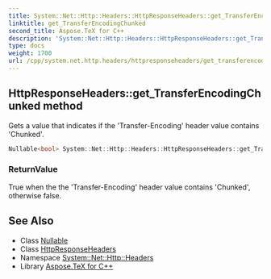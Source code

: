 ```yaml
---
title: System::Net::Http::Headers::HttpResponseHeaders::get_TransferEncodingChunked method
linktitle: get_TransferEncodingChunked
second_title: Aspose.TeX for C++
description: 'System::Net::Http::Headers::HttpResponseHeaders::get_TransferEncodingChunked method. Gets a value that indicates if the ''Transfer-Encoding'' header value contains ''Chunked'' in C++.'
type: docs
weight: 1700
url: /cpp/system.net.http.headers/httpresponseheaders/get_transferencodingchunked/
---
```

## HttpResponseHeaders::get_TransferEncodingChunked method


Gets a value that indicates if the 'Transfer-Encoding' header value contains 'Chunked'.

```cpp
Nullable<bool> System::Net::Http::Headers::HttpResponseHeaders::get_TransferEncodingChunked()
```


### ReturnValue

True when the the 'Transfer-Encoding' header value contains 'Chunked', otherwise false.

## See Also

* Class [Nullable](../../../system/nullable/)
* Class [HttpResponseHeaders](../)
* Namespace [System::Net::Http::Headers](../../)
* Library [Aspose.TeX for C++](../../../)
